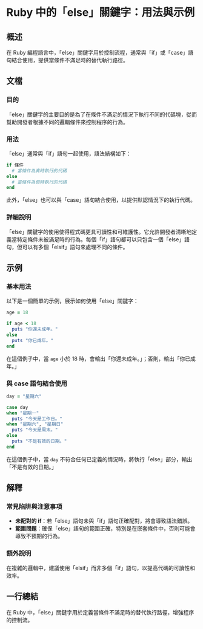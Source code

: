 <!--
Meta Description: # Ruby 中的「else」關鍵字：用法與示例 ## 概述 在 Ruby 編程語言中，「else」關鍵字用於控制流程，通常與「if」或「case」語句結合使用，提供當條件不滿足時的替代執行路徑。 ## 文檔 ### 目的 「else」關鍵字的主要目的是為了在條件不滿足的情況下執行不同的代碼塊，從而...
Meta Keywords: else, ruby, puts, case, 語句結合使用
-->

# Ruby 中的「else」關鍵字：用法與示例

## 概述
在 Ruby 編程語言中，「else」關鍵字用於控制流程，通常與「if」或「case」語句結合使用，提供當條件不滿足時的替代執行路徑。

## 文檔
### 目的
「else」關鍵字的主要目的是為了在條件不滿足的情況下執行不同的代碼塊，從而幫助開發者根據不同的邏輯條件來控制程序的行為。

### 用法
「else」通常與「if」語句一起使用，語法結構如下：

```ruby
if 條件
  # 當條件為真時執行的代碼
else
  # 當條件為假時執行的代碼
end
```

此外，「else」也可以與「case」語句結合使用，以提供默認情況下的執行代碼。

### 詳細說明
「else」關鍵字的使用使得程式碼更具可讀性和可維護性。它允許開發者清晰地定義當特定條件未被滿足時的行為。每個「if」語句都可以只包含一個「else」語句，但可以有多個「elsif」語句來處理不同的條件。

## 示例
### 基本用法
以下是一個簡單的示例，展示如何使用「else」關鍵字：

```ruby
age = 18

if age < 18
  puts "你還未成年。"
else
  puts "你已成年。"
end
```
在這個例子中，當 `age` 小於 18 時，會輸出「你還未成年。」；否則，輸出「你已成年。」

### 與 case 語句結合使用
```ruby
day = "星期六"

case day
when "星期一"
  puts "今天是工作日。"
when "星期六", "星期日"
  puts "今天是周末。"
else
  puts "不是有效的日期。"
end
```
在這個例子中，當 `day` 不符合任何已定義的情況時，將執行「else」部分，輸出「不是有效的日期。」

## 解釋
### 常見陷阱與注意事項
- **未配對的 if**：若「else」語句未與「if」語句正確配對，將會導致語法錯誤。
- **範圍問題**：確保「else」語句的範圍正確，特別是在嵌套條件中，否則可能會導致不預期的行為。

### 額外說明
在複雜的邏輯中，建議使用「elsif」而非多個「if」語句，以提高代碼的可讀性和效率。

## 一行總結
在 Ruby 中，「else」關鍵字用於定義當條件不滿足時的替代執行路徑，增強程序的控制流。